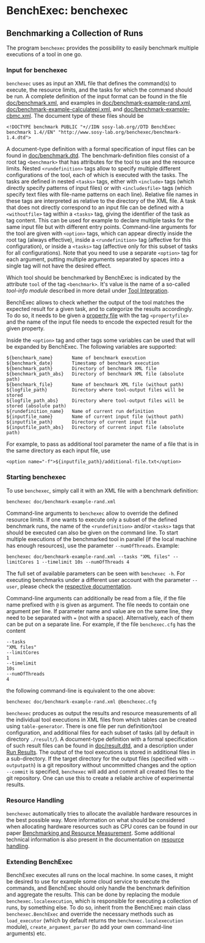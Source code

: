 # BenchExec: benchexec
## Benchmarking a Collection of Runs

The program `benchexec` provides the possibility to easily benchmark
multiple executions of a tool in one go.

### Input for benchexec
`benchexec` uses as input an XML file that defines the command(s) to execute,
the resource limits, and the tasks for which the command should be run.
A complete definition of the input format can be found in the file
[doc/benchmark.xml](benchmark.xml),
and examples in [doc/benchmark-example-rand.xml](benchmark-example-rand.xml),
[doc/benchmark-example-calculatepi.xml](benchmark-example-calculatepi.xml),
and [doc/benchmark-example-cbmc.xml](benchmark-example-cbmc.xml).
The document type of these files should be

    <!DOCTYPE benchmark PUBLIC "+//IDN sosy-lab.org//DTD BenchExec benchmark 1.4//EN" "http://www.sosy-lab.org/benchexec/benchmark-1.4.dtd">

A document-type definition with a formal specification of input files can be found in
[doc/benchmark.dtd](benchmark.dtd).
The benchmark-definition files consist of a root tag `<benchmark>`
that has attributes for the tool to use and the resource limits.
Nested `<rundefinition>` tags allow to specify multiple different configurations of the tool,
each of which is executed with the tasks.
The tasks are defined in nested `<tasks>` tags,
either with `<include>` tags (which directly specify patterns of input files)
or with `<includesfile>` tags (which specify text files with file-name patterns on each line).
Relative file names in these tags are interpreted as relative to the directory of the XML file. 
A task that does not directly correspond to an input file can be defined
with a `<withoutfile>` tag within a `<tasks>` tag,
giving the identifier of the task as tag content.
This can be used for example to declare multiple tasks for the same input file
but with different entry points.
Command-line arguments for the tool are given with `<option>` tags,
which can appear directly inside the root tag (always effective),
inside a `<rundefinition>` tag (affective for this configuration),
or inside a `<tasks>` tag (affective only for this subset of tasks for all configurations).
Note that you need to use a separate `<option>` tag for each argument,
putting multiple arguments separated by spaces into a single tag will not have the desired effect.

Which tool should be benchmarked by BenchExec is indicated by
the attribute `tool` of the tag `<benchmark>`.
It's value is the name of a so-called *tool-info module*
described in more detail under [Tool Integration](tool-integration.md).

BenchExec allows to check whether the output of the tool matches the expected result
for a given task, and to categorize the results accordingly.
To do so, it needs to be given a [property file](properties/INDEX.md)
with the tag `<propertyfile>`
and the name of the input file needs to encode the expected result
for the given property.

Inside the `<option>` tag and other tags some variables can be used
that will be expanded by BenchExec. The following variables are supported:

    ${benchmark_name}       Name of benchmark execution
    ${benchmark_date}       Timestamp of benchmark execution
    ${benchmark_path}       Directory of benchmark XML file
    ${benchmark_path_abs}   Directory of benchmark XML file (absolute path)
    ${benchmark_file}       Name of benchmark XML file (without path)
    ${logfile_path}         Directory where tool-output files will be stored
    ${logfile_path_abs}     Directory where tool-output files will be stored (absolute path)
    ${rundefinition_name}   Name of current run definition
    ${inputfile_name}       Name of current input file (without path)
    ${inputfile_path}       Directory of current input file
    ${inputfile_path_abs}   Directory of current input file (absolute path)

For example, to pass as additional tool parameter the name of a file
that is in the same directory as each input file, use

    <option name="-f">${inputfile_path}/additional-file.txt</option>


### Starting benchexec
To use `benchexec`, simply call it with an XML file with a benchmark definition:

    benchexec doc/benchmark-example-rand.xml

Command-line arguments to `benchexec` allow to override the defined resource limits.
If one wants to execute only a subset of the defined benchmark runs,
the name of the `<rundefinition>` and/or `<tasks>` tags
that should be executed can also be given on the command line.
To start multiple executions of the benchmarked tool in parallel
(if the local machine has enough resources),
use the parameter `--numOfThreads`.
Example:

    benchexec doc/benchmark-example-rand.xml --tasks "XML files" --limitCores 1 --timelimit 10s --numOfThreads 4

The full set of available parameters can be seen with `benchexec -h`.
For executing benchmarks under a different user account with the parameter `--user`,
please check the [respective documentation](separate-user.md).

Command-line arguments can additionally be read from a file,
if the file name prefixed with `@` is given as argument.
The file needs to contain one argument per line.
If parameter name and value are on the same line,
they need to be separated with `=` (not with a space).
Alternatively, each of them can be put on a separate line.
For example, if the file `benchexec.cfg` has the content

    --tasks
    "XML files"
    --limitCores
    1
    --timelimit
    10s
    --numOfThreads
    4

the following command-line is equivalent to the one above:

    benchexec doc/benchmark-example-rand.xml @benchexec.cfg

`benchexec` produces as output the results and resource measurements
of all the individual tool executions in XML files
from which tables can be created using `table-generator`.
There is one file per run definition/tool configuration,
and additional files for each subset of tasks
(all by default in directory `./result/`).
A document-type definition with a formal specification of such result files can be found in
[doc/result.dtd](result.dtd), and a description under [Run Results](run-results.md).
The output of the tool executions is stored in additional files in a sub-directory.
If the target directory for the output files (specified with `--outputpath`)
is a git repository without uncommitted changes and the option `--commit`
is specified, `benchexec` will add and commit all created files to the git repository.
One can use this to create a reliable archive of experimental results.


### Resource Handling
`benchexec` automatically tries to allocate the available hardware resources
in the best possible way.
More information on what should be considered when allocating hardware resources such as CPU cores
can be found in our paper
[Benchmarking and Resource Measurement](http://www.sosy-lab.org/~dbeyer/Publications/2015-SPIN.Benchmarking_and_Resource_Measurement.pdf).
Some additional technical information is also present in the documentation on [resource handling](resources.md).


### Extending BenchExec
BenchExec executes all runs on the local machine.
In some cases, it might be desired to use for example some cloud service
to execute the commands, and BenchExec should only handle the benchmark definition
and aggregate the results.
This can be done by replacing the module `benchexec.localexecution`,
which is responsible for executing a collection of runs, by something else.
To do so, inherit from the BenchExec main class `benchexec.BenchExec`
and override the necessary methods such as `load_executor`
(which by default returns the `benchexec.localexecution` module),
`create_argument_parser` (to add your own command-line arguments) etc.
